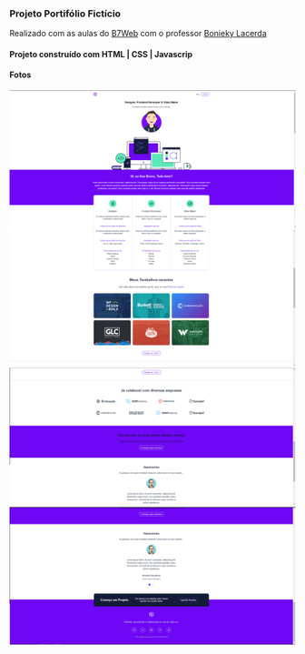 ### Projeto Portifólio Fictício

Realizado com as aulas do [B7Web](https://lp.b7web.com.br/fullstack) com o professor [Bonieky Lacerda](https://www.instagram.com/bonieky/)

#### Projeto construído com HTML | CSS | Javascrip

#### Fotos

![Foto](assets/foto1.png)
![Foto](assets/foto2.png)
![Foto](assets/foto3.png)
![Foto](assets/foto4.png)
